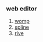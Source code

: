 ### web editor
1. [womp](https://womp.com/)
2. [spline](https://spline.design/)
3. [rive](https://rive.app/)

